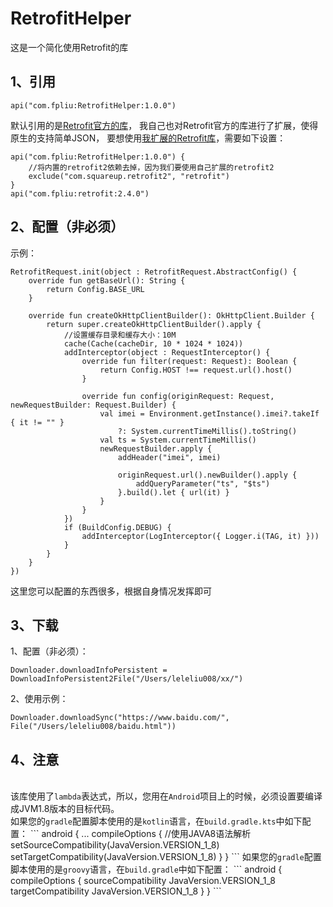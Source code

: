 # RetrofitHelper
这是一个简化使用Retrofit的库

## 1、引用
```
api("com.fpliu:RetrofitHelper:1.0.0")
```
默认引用的是<a href="https://github.com/square/retrofit" target="_blank">Retrofit官方的库</a>，
我自己也对Retrofit官方的库进行了扩展，使得原生的支持简单JSON，
要想使用<a href="https://github.com/leleliu008/retrofit" target=_blank>我扩展的Retrofit库</a>，需要如下设置：

```
api("com.fpliu:RetrofitHelper:1.0.0") {
    //将内置的retrofit2依赖去掉，因为我们要使用自己扩展的retrofit2
    exclude("com.squareup.retrofit2", "retrofit")
}
api("com.fpliu:retrofit:2.4.0")
```

## 2、配置（非必须）
示例：
```
RetrofitRequest.init(object : RetrofitRequest.AbstractConfig() {
    override fun getBaseUrl(): String {
        return Config.BASE_URL
    }

    override fun createOkHttpClientBuilder(): OkHttpClient.Builder {
        return super.createOkHttpClientBuilder().apply {
            //设置缓存目录和缓存大小：10M
            cache(Cache(cacheDir, 10 * 1024 * 1024))
            addInterceptor(object : RequestInterceptor() {
                override fun filter(request: Request): Boolean {
                    return Config.HOST !== request.url().host()
                }

                override fun config(originRequest: Request, newRequestBuilder: Request.Builder) {
                    val imei = Environment.getInstance().imei?.takeIf { it != "" }
                        ?: System.currentTimeMillis().toString()
                    val ts = System.currentTimeMillis()
                    newRequestBuilder.apply {
                        addHeader("imei", imei)

                        originRequest.url().newBuilder().apply {
                            addQueryParameter("ts", "$ts")
                        }.build().let { url(it) }
                    }
                }
            })
            if (BuildConfig.DEBUG) {
                addInterceptor(LogInterceptor({ Logger.i(TAG, it) }))
            }
        }
    }
})
```
这里您可以配置的东西很多，根据自身情况发挥即可

## 3、下载
1、配置（非必须）：
```
Downloader.downloadInfoPersistent = DownloadInfoPersistent2File("/Users/leleliu008/xx/")
```
2、使用示例：
```
Downloader.downloadSync("https://www.baidu.com/", File("/Users/leleliu008/baidu.html"))
```

## 4、注意
<br>
该库使用了<code>lambda</code>表达式，所以，您用在<code>Android</code>项目上的时候，必须设置要编译成JVM1.8版本的目标代码。
<br>
如果您的<code>gradle</code>配置脚本使用的是<code>kotlin</code>语言，在<code>build.gradle.kts</code>中如下配置：
```
android {
    ...
    compileOptions {
        //使用JAVA8语法解析
        setSourceCompatibility(JavaVersion.VERSION_1_8)
        setTargetCompatibility(JavaVersion.VERSION_1_8)
    }
}
```
如果您的<code>gradle</code>配置脚本使用的是<code>groovy</code>语言，在<code>build.gradle</code>中如下配置：
```
android {
    compileOptions {
        sourceCompatibility JavaVersion.VERSION_1_8
        targetCompatibility JavaVersion.VERSION_1_8
    }
}
```
